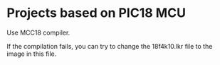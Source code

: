 # Projects based on PIC18 MCU

Use MCC18 compiler.

If the compilation fails, you can try to change the 18f4k10.lkr file to the image in this file.
